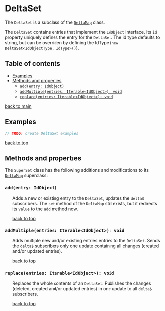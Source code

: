 # DeltaSet <!-- omit in toc -->

The `DeltaSet` is a subclass of the [`DeltaMap`](../delta-set/README.md) class.

The `DeltaSet` contains entries that implement the `IdObject` interface. Its `id` property uniquely defines the entry for the `DeltaSet`. 
The id type defaults to string, but can be overriden by defining the IdType (`new DeltaSet<IdObjectType, IdType>()`).

## Table of contents <!-- omit in toc -->
- [Examples](#examples)
- [Methods and properties](#methods-and-properties)
  - [`add(entry: IdObject)`](#addentry-idobject)
  - [`addMultiple(entries: Iterable<IdObject>): void`](#addmultipleentries-iterableidobject-void)
  - [`replace(entries: Iterable<IdObject>): void`](#replaceentries-iterableidobject-void)

[back to main](../../README.md)

## Examples
``` typescript
// TODO: create DeltaSet examples
```
[back to top](#deltamap----omit-in-toc)


## Methods and properties

The `SuperSet` class has the following additions and modifications to its [`DeltaMap`](../delta-map/README.md) superclass:


### `add(entry: IdObject)`
<ul><li style="list-style-type: none;">

Adds a new or existing entry to the `DeltaSet`, updates the `delta$` subscribers. The `set` method of the `DeltaMap` still exists, but it redirects its `value` to the `add` method now.

[back to top](#deltaset----omit-in-toc)
</li></ul>


### `addMultiple(entries: Iterable<IdObject>): void`
<ul><li style="list-style-type: none;">

Adds multiple new and/or existing entries entries to the `DeltaSet`.
Sends the `delta$` subscribers only one update containing all changes (created and/or updated entries).

[back to top](#deltaset----omit-in-toc)
</li></ul>


### `replace(entries: Iterable<IdObject>): void`
<ul><li style="list-style-type: none;">

Replaces the whole contents of an `DeltaSet`.
Publishes the changes (deleted, created and/or updated entries) in one update to all `delta$` subscribers.

[back to top](#deltaset----omit-in-toc)
</li></ul>